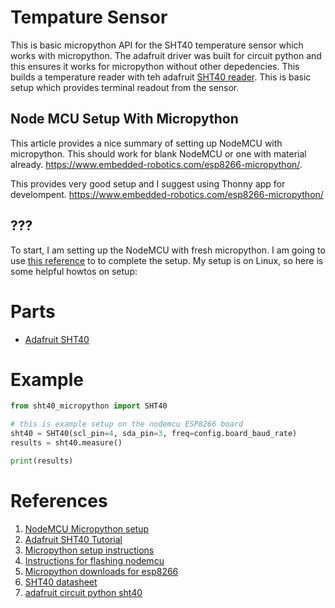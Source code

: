 # Tempature Sensor
This is basic micropython API for the SHT40 temperature sensor which works with micropython.  The adafruit driver was built for 
circuit python and this ensures it works for micropython without other depedencies.  This builds a temperature reader with teh adafruit [SHT40 reader](https://learn.adafruit.com/adafruit-sht40-temperature-humidity-sensor). This is basic setup which provides terminal readout from the sensor.  

## Node MCU Setup With Micropython
This article provides a nice summary of setting up NodeMCU with micropython.  This should work for blank NodeMCU or one with material already.  https://www.embedded-robotics.com/esp8266-micropython/.  

This provides very good setup and I suggest using Thonny app for develompent.  https://www.embedded-robotics.com/esp8266-micropython/

## ???

To start, I am setting up the NodeMCU with fresh micropython.  I am going to use 
[this reference](https://icircuit.net/nodemcu-getting-started-micropython/2406) to to complete the setup. My setup is on Linux, so here is some helpful howtos on setup:

# Parts
* [Adafruit SHT40](https://learn.adafruit.com/adafruit-sht40-temperature-humidity-sensor)

# Example

```python
from sht40_micropython import SHT40

# this is example setup on the nodemcu ESP8266 board
sht40 = SHT40(scl_pin=4, sda_pin=3, freq=config.board_baud_rate)
results = sht40.measure()

print(results)
```

# References
1. [NodeMCU Micropython setup](https://icircuit.net/nodemcu-getting-started-micropython/2406)
2. [Adafruit SHT40 Tutorial](https://learn.adafruit.com/adafruit-sht40-temperature-humidity-sensor)
3. [Micropython setup instructions](https://docs.micropython.org/en/latest/develop/gettingstarted.html)
4. [Instructions for flashing nodemcu](https://www.embedded-robotics.com/esp8266-micropython/)
5. [Micropython downloads for esp8266](https://micropython.org/download/esp8266/)
6. [SHT40 datasheet](https://cdn-learn.adafruit.com/assets/assets/000/099/223/original/Sensirion_Humidity_Sensors_SHT4x_Datasheet.pdf?1612388531)
7. [adafruit circuit python sht40](https://github.com/adafruit/Adafruit_CircuitPython_SHT4x)